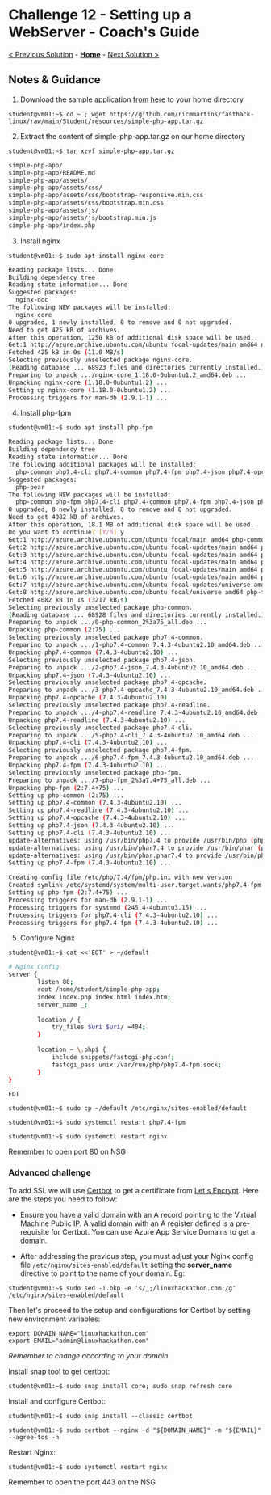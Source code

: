 # Challenge 12 - Setting up a WebServer - Coach's Guide 

[< Previous Solution](./Solution-11.md) - **[Home](../README.md)** - [Next Solution >](./Solution-13.md)

## Notes & Guidance
1. Download the sample application [from here](/Student/resources/simple-php-app.tar.gz) to your home directory

`student@vm01:~$ cd ~ ; wget https://github.com/ricmmartins/fasthack-linux/raw/main/Student/resources/simple-php-app.tar.gz`

2. Extract the content of simple-php-app.tar.gz on our home directory

`student@vm01:~$ tar xzvf simple-php-app.tar.gz`

```bash
simple-php-app/
simple-php-app/README.md
simple-php-app/assets/
simple-php-app/assets/css/
simple-php-app/assets/css/bootstrap-responsive.min.css
simple-php-app/assets/css/bootstrap.min.css
simple-php-app/assets/js/
simple-php-app/assets/js/bootstrap.min.js
simple-php-app/index.php
```

3. Install nginx

`student@vm01:~$ sudo apt install nginx-core`

```bash
Reading package lists... Done
Building dependency tree
Reading state information... Done
Suggested packages:
  nginx-doc
The following NEW packages will be installed:
  nginx-core
0 upgraded, 1 newly installed, 0 to remove and 0 not upgraded.
Need to get 425 kB of archives.
After this operation, 1250 kB of additional disk space will be used.
Get:1 http://azure.archive.ubuntu.com/ubuntu focal-updates/main amd64 nginx-core amd64 1.18.0-0ubuntu1.2 [425 kB]
Fetched 425 kB in 0s (11.0 MB/s)
Selecting previously unselected package nginx-core.
(Reading database ... 68923 files and directories currently installed.)
Preparing to unpack .../nginx-core_1.18.0-0ubuntu1.2_amd64.deb ...
Unpacking nginx-core (1.18.0-0ubuntu1.2) ...
Setting up nginx-core (1.18.0-0ubuntu1.2) ...
Processing triggers for man-db (2.9.1-1) ...
```

4. Install php-fpm

`student@vm01:~$ sudo apt install php-fpm`

```bash
Reading package lists... Done
Building dependency tree
Reading state information... Done
The following additional packages will be installed:
  php-common php7.4-cli php7.4-common php7.4-fpm php7.4-json php7.4-opcache php7.4-readline
Suggested packages:
  php-pear
The following NEW packages will be installed:
  php-common php-fpm php7.4-cli php7.4-common php7.4-fpm php7.4-json php7.4-opcache php7.4-readline
0 upgraded, 8 newly installed, 0 to remove and 0 not upgraded.
Need to get 4082 kB of archives.
After this operation, 18.1 MB of additional disk space will be used.
Do you want to continue? [Y/n] y
Get:1 http://azure.archive.ubuntu.com/ubuntu focal/main amd64 php-common all 2:75 [11.9 kB]
Get:2 http://azure.archive.ubuntu.com/ubuntu focal-updates/main amd64 php7.4-common amd64 7.4.3-4ubuntu2.10 [981 kB]
Get:3 http://azure.archive.ubuntu.com/ubuntu focal-updates/main amd64 php7.4-json amd64 7.4.3-4ubuntu2.10 [19.2 kB]
Get:4 http://azure.archive.ubuntu.com/ubuntu focal-updates/main amd64 php7.4-opcache amd64 7.4.3-4ubuntu2.10 [198 kB]
Get:5 http://azure.archive.ubuntu.com/ubuntu focal-updates/main amd64 php7.4-readline amd64 7.4.3-4ubuntu2.10 [12.6 kB]
Get:6 http://azure.archive.ubuntu.com/ubuntu focal-updates/main amd64 php7.4-cli amd64 7.4.3-4ubuntu2.10 [1422 kB]
Get:7 http://azure.archive.ubuntu.com/ubuntu focal-updates/universe amd64 php7.4-fpm amd64 7.4.3-4ubuntu2.10 [1434 kB]
Get:8 http://azure.archive.ubuntu.com/ubuntu focal/universe amd64 php-fpm all 2:7.4+75 [2792 B]
Fetched 4082 kB in 1s (3217 kB/s)
Selecting previously unselected package php-common.
(Reading database ... 68928 files and directories currently installed.)
Preparing to unpack .../0-php-common_2%3a75_all.deb ...
Unpacking php-common (2:75) ...
Selecting previously unselected package php7.4-common.
Preparing to unpack .../1-php7.4-common_7.4.3-4ubuntu2.10_amd64.deb ...
Unpacking php7.4-common (7.4.3-4ubuntu2.10) ...
Selecting previously unselected package php7.4-json.
Preparing to unpack .../2-php7.4-json_7.4.3-4ubuntu2.10_amd64.deb ...
Unpacking php7.4-json (7.4.3-4ubuntu2.10) ...
Selecting previously unselected package php7.4-opcache.
Preparing to unpack .../3-php7.4-opcache_7.4.3-4ubuntu2.10_amd64.deb ...
Unpacking php7.4-opcache (7.4.3-4ubuntu2.10) ...
Selecting previously unselected package php7.4-readline.
Preparing to unpack .../4-php7.4-readline_7.4.3-4ubuntu2.10_amd64.deb ...
Unpacking php7.4-readline (7.4.3-4ubuntu2.10) ...
Selecting previously unselected package php7.4-cli.
Preparing to unpack .../5-php7.4-cli_7.4.3-4ubuntu2.10_amd64.deb ...
Unpacking php7.4-cli (7.4.3-4ubuntu2.10) ...
Selecting previously unselected package php7.4-fpm.
Preparing to unpack .../6-php7.4-fpm_7.4.3-4ubuntu2.10_amd64.deb ...
Unpacking php7.4-fpm (7.4.3-4ubuntu2.10) ...
Selecting previously unselected package php-fpm.
Preparing to unpack .../7-php-fpm_2%3a7.4+75_all.deb ...
Unpacking php-fpm (2:7.4+75) ...
Setting up php-common (2:75) ...
Setting up php7.4-common (7.4.3-4ubuntu2.10) ...
Setting up php7.4-readline (7.4.3-4ubuntu2.10) ...
Setting up php7.4-opcache (7.4.3-4ubuntu2.10) ...
Setting up php7.4-json (7.4.3-4ubuntu2.10) ...
Setting up php7.4-cli (7.4.3-4ubuntu2.10) ...
update-alternatives: using /usr/bin/php7.4 to provide /usr/bin/php (php) in auto mode
update-alternatives: using /usr/bin/phar7.4 to provide /usr/bin/phar (phar) in auto mode
update-alternatives: using /usr/bin/phar.phar7.4 to provide /usr/bin/phar.phar (phar.phar) in auto mode
Setting up php7.4-fpm (7.4.3-4ubuntu2.10) ...

Creating config file /etc/php/7.4/fpm/php.ini with new version
Created symlink /etc/systemd/system/multi-user.target.wants/php7.4-fpm.service → /lib/systemd/system/php7.4-fpm.service.
Setting up php-fpm (2:7.4+75) ...
Processing triggers for man-db (2.9.1-1) ...
Processing triggers for systemd (245.4-4ubuntu3.15) ...
Processing triggers for php7.4-cli (7.4.3-4ubuntu2.10) ...
Processing triggers for php7.4-fpm (7.4.3-4ubuntu2.10) ...
```

5. Configure Nginx

`student@vm01:~$ cat <<'EOT' > ~/default`
```bash
# Nginx Config
server {
        listen 80;
        root /home/student/simple-php-app;
        index index.php index.html index.htm;
        server_name _;
 
        location / {
            try_files $uri $uri/ =404;
        }
 
        location ~ \.php$ {
            include snippets/fastcgi-php.conf;
            fastcgi_pass unix:/var/run/php/php7.4-fpm.sock;
        }
}
``` 
`EOT`

`student@vm01:~$ sudo cp ~/default /etc/nginx/sites-enabled/default`

`student@vm01:~$ sudo systemctl restart php7.4-fpm`

`student@vm01:~$ sudo systemctl restart nginx`

Remember to open port 80 on NSG

### Advanced challenge

To add SSL we will use [Certbot](https://certbot.eff.org/) to get a certificate from [Let's Encrypt](https://letsencrypt.org/). Here are the steps you need to follow:

* Ensure you have a valid domain with an A record pointing to the Virtual Machine Public IP. A valid domain with an A register defined is a pre-requisite for Certbot. You can use Azure App Service Domains to get a domain.  
    
* After addressing the previous step, you must adjust your Nginx config file `/etc/nginx/sites-enabled/default` setting the **server_name** directive to point to the name of your domain. Eg:
    
`student@vm01:~$ sudo sed -i.bkp -e 's/_;/linuxhackathon.com;/g' /etc/nginx/sites-enabled/default`

Then let's proceed to the setup and configurations for Certbot by setting new environment variables: 

```
export DOMAIN_NAME="linuxhackathon.com"
export EMAIL="admin@linuxhackathon.com"
````
_Remember to change according to your domain_

Install snap tool to get certbot:

`student@vm01:~$ sudo snap install core; sudo snap refresh core`

Install and configure Certbot:

`student@vm01:~$ sudo snap install --classic certbot` 

`student@vm01:~$ sudo certbot --nginx -d "${DOMAIN_NAME}" -m "${EMAIL}" --agree-tos -n` 

Restart Nginx:

`student@vm01:~$ sudo systemctl restart nginx` 

Remember to open the port 443 on the NSG
